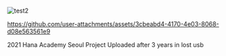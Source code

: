 ![test2](https://github.com/user-attachments/assets/4d0626d0-4837-45f5-af65-57146e2bdbf1)


https://github.com/user-attachments/assets/3cbeabd4-4170-4e03-8068-d08e563561e9



2021 Hana Academy Seoul Project
Uploaded after 3 years in lost usb
